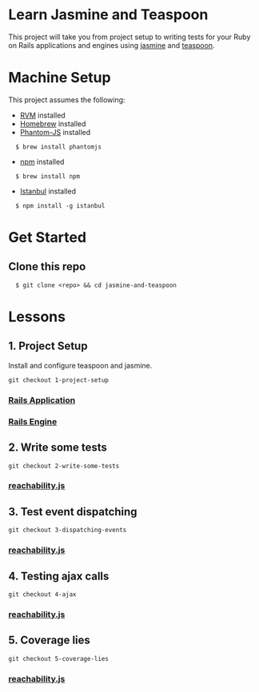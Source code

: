 # Learn Jasmine and Teaspoon

This project will take you from project setup to writing tests for your Ruby on Rails applications and engines using [jasmine][jasmine] and [teaspoon][teaspoon].

# Machine Setup

This project assumes the following:

* [RVM][rvm] installed
* [Homebrew][homebrew] installed
* [Phantom-JS][phantom-js] installed

```
  $ brew install phantomjs
```

* [npm][npm] installed

```
  $ brew install npm
```

* [Istanbul][istanbul] installed

```
  $ npm install -g istanbul
```

# Get Started

## Clone this repo

```
  $ git clone <repo> && cd jasmine-and-teaspoon
```

# Lessons

## 1. Project Setup

Install and configure teaspoon and jasmine.

`git checkout 1-project-setup`

### [Rails Application](rails_server/#1-project-setup)
### [Rails Engine](rails_engine/#1-project-setup)

## 2. Write some tests

`git checkout 2-write-some-tests`

### [reachability.js](rails_engine/#2-write-some-tests)

## 3. Test event dispatching

`git checkout 3-dispatching-events`

### [reachability.js](rails_engine/#3-test-dispatching-events)

## 4. Testing ajax calls

`git checkout 4-ajax`

### [reachability.js](rails_engine/#4-testing-ajax-calls)

## 5. Coverage lies

`git checkout 5-coverage-lies`

### [reachability.js](rails_engine/#5-coverage-lies)

[jasmine]: https://github.com/jasmine/jasmine
[teaspoon]: https://github.com/modeset/teaspoon
[rvm]: https://rvm.io/rvm/install
[homebrew]: http://brew.sh/
[phantom-js]: http://phantomjs.org/download.html
[npm]: https://docs.npmjs.com/getting-started/installing-node
[istanbul]: https://github.com/gotwarlost/istanbul

